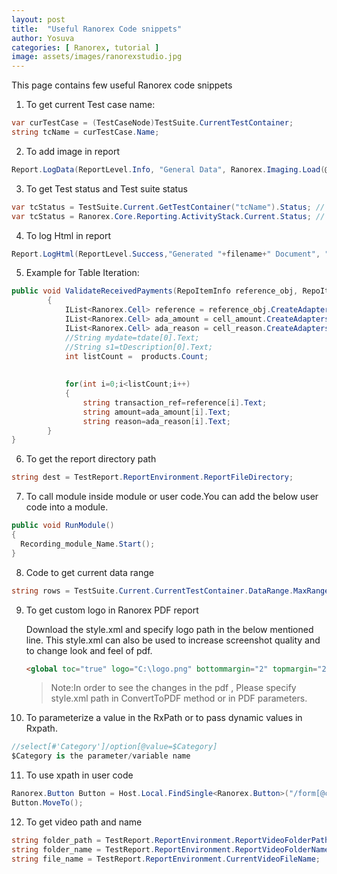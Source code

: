 ```yaml
---
layout: post
title:  "Useful Ranorex Code snippets"
author: Yosuva
categories: [ Ranorex, tutorial ]
image: assets/images/ranorexstudio.jpg
---
```

This page contains few useful Ranorex code snippets

1. To get current Test case name:
```c#
var curTestCase = (TestCaseNode)TestSuite.CurrentTestContainer;
string tcName = curTestCase.Name;
```
2. To add image in report
```c#
Report.LogData(ReportLevel.Info, "General Data", Ranorex.Imaging.Load(@"E:\Yosuva\Evidence\test.jpg"));
```
3. To get Test status and Test suite status
```c#
var tcStatus = TestSuite.Current.GetTestContainer("tcName").Status; // get status of specified TC 
var tcStatus = Ranorex.Core.Reporting.ActivityStack.Current.Status; // returns test suite status
```
4. To log Html in report
```c#
Report.LogHtml(ReportLevel.Success,"Generated "+filename+" Document", "<a href='"+filename+".pdf"+"' target='_blank'>Open Document</a>");
```
5. Example for Table Iteration:
```c#
public void ValidateReceivedPayments(RepoItemInfo reference_obj, RepoItemInfo cell_amount, RepoItemInfo cell_reason)
        {
            IList<Ranorex.Cell> reference = reference_obj.CreateAdapters<Cell>();
            IList<Ranorex.Cell> ada_amount = cell_amount.CreateAdapters<Cell>(); 
            IList<Ranorex.Cell> ada_reason = cell_reason.CreateAdapters<Cell>();             
            //String mydate=tdate[0].Text;
            //String s1=tDescription[0].Text;
            int listCount =  products.Count;
 
 
            for(int i=0;i<listCount;i++)
            {
                string transaction_ref=reference[i].Text;
                string amount=ada_amount[i].Text;
                string reason=ada_reason[i].Text;
        }
}
```
6. To get the report directory path
```c#
string dest = TestReport.ReportEnvironment.ReportFileDirectory;
```
7. To call module inside module or user code.You can add the below user code into a module.
```c#
public void RunModule()
{
  Recording_module_Name.Start();
}
```
8. Code to get current data range
```c#
string rows = TestSuite.Current.CurrentTestContainer.DataRange.MaxRange.ToString();
```
9. To get custom logo in Ranorex PDF report

   Download the style.xml and specify logo path in the below mentioned line.
   This style.xml can also be used to increase screenshot quality and to change look and feel of pdf.

   ```html
   <global toc="true" logo="C:\logo.png" bottommargin="2" topmargin="2" showtestdata="true" showdescription="true" showpictures="true"/>
   ```
   > Note:In order to see the changes in the pdf , Please specify style.xml path in ConvertToPDF method or in PDF parameters.

10. To parameterize a value in the RxPath or to pass dynamic values in Rxpath.
```c#
//select[#'Category']/option[@value=$Category]
$Category is the parameter/variable name
```
11. To use xpath in user code
```c#
Ranorex.Button Button = Host.Local.FindSingle<Ranorex.Button>("/form[@controlname='RxMainFrame']//tabpage[@controlname='RxTabIntroduction']/button[@accessiblename='Submit']",20000); 
Button.MoveTo();
```
12. To get video path and name
```c#
string folder_path = TestReport.ReportEnvironment.ReportVideoFolderPath;
string folder_name = TestReport.ReportEnvironment.ReportVideoFolderName;  
string file_name = TestReport.ReportEnvironment.CurrentVideoFileName; 
```
